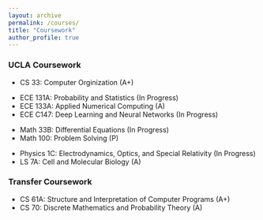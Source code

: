 ```yaml
---
layout: archive
permalink: /courses/
title: "Coursework"
author_profile: true
---
```


### UCLA Coursework

- CS 33: Computer Orginization (A+)

<!-- -->

- ECE 131A: Probability and Statistics (In Progress)
- ECE 133A: Applied Numerical Computing (A)
- ECE C147: Deep Learning and Neural Networks (In Progress)

<!-- -->

- Math 33B: Differential Equations (In Progress)
- Math 100: Problem Solving (P)

<!-- -->

- Physics 1C: Electrodynamics, Optics, and Special Relativity (In Progress)
- LS 7A: Cell and Molecular Biology (A)

<!-- -->

### Transfer Coursework

- CS 61A: Structure and Interpretation of Computer Programs (A+)
- CS 70: Discrete Mathematics and Probability Theory (A)




